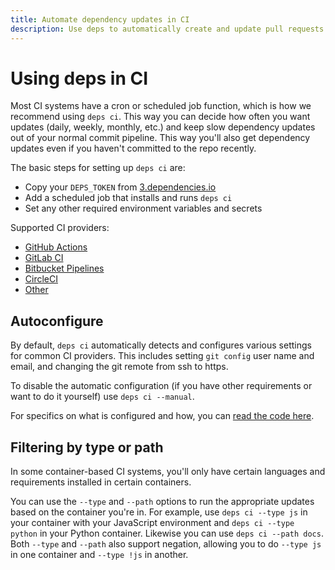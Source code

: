 ```yaml
---
title: Automate dependency updates in CI
description: Use deps to automatically create and update pull requests on GitHub, GitLab, and Bitbucket.
---
```

# Using deps in CI

Most CI systems have a cron or scheduled job function,
which is how we recommend using `deps ci`.
This way you can decide how often you want updates (daily, weekly, monthly, etc.) and keep slow dependency updates out of your normal commit pipeline.
This way you'll also get dependency updates even if you haven't committed to the repo recently.

The basic steps for setting up `deps ci` are:

- Copy your `DEPS_TOKEN` from [3.dependencies.io](https://3.dependencies.io)
- Add a scheduled job that installs and runs `deps ci`
- Set any other required environment variables and secrets

Supported CI providers:

- [GitHub Actions](/github-actions/)
- [GitLab CI](/gitlab-ci/)
- [Bitbucket Pipelines](/bitbucket-pipelines/)
- [CircleCI](/circleci/)
- [Other](/other-ci/)

## Autoconfigure

By default, `deps ci` automatically detects and configures various settings for common CI providers.
This includes setting `git config` user name and email,
and changing the git remote from ssh to https.

To disable the automatic configuration (if you have other requirements or want to do it yourself) use `deps ci --manual`.

For specifics on what is configured and how, you can [read the code here](https://github.com/dropseed/deps/search?l=Go&q=autoconfigure).

## Filtering by type or path

In some container-based CI systems,
you'll only have certain languages and requirements installed in certain containers.

You can use the `--type` and `--path` options to run the appropriate updates based on the container you're in. For example, use `deps ci --type js` in your container with your JavaScript environment and `deps ci --type python` in your Python container. Likewise you can use `deps ci --path docs`. Both `--type` and `--path` also support negation, allowing you to do `--type js` in one container and `--type !js` in another.

